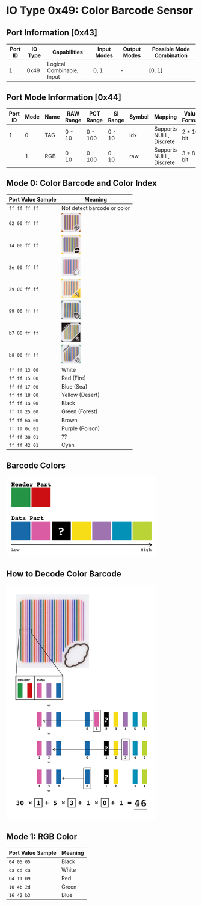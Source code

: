 # IO Type 0x49: Color Barcode Sensor

## Port Information [0x43]

| Port ID | IO Type | Capabilities | Input Modes | Output Modes | Possible Mode Combination |
| --- | --- | --- | --- | --- | --- |
| 1 | 0x49 | Logical Combinable, Input | 0, 1 | - | [0, 1] |

## Port Mode Information [0x44]

| Port ID | Mode | Name | RAW Range | PCT Range | SI Range | Symbol | Mapping | Value Format |
| --- | --- | --- | --- | --- | --- | --- | --- | --- |
| 1 | 0 | TAG | 0 - 10 | 0 - 100 | 0 - 10 | idx | Supports NULL, Discrete | 2 * 16 bit |
|  | 1 | RGB | 0 - 10 | 0 - 100 | 0 - 10 | raw | Supports NULL, Discrete | 3 * 8 bit |

## Mode 0: Color Barcode and Color Index

| Port Value Sample | Meaning |
| --- | --- |
| `ff ff ff ff` | Not detect barcode or color |
| `02 00 ff ff` | <img src="Images/barcode-0x02.jpg" width="50" /> |
| `14 00 ff ff` | <img src="Images/barcode-0x14.jpg" width="50" /> |
| `2e 00 ff ff` | <img src="Images/barcode-0x2e.jpg" width="50" /> |
| `29 00 ff ff` | <img src="Images/barcode-0x29.jpg" width="50" /> |
| `99 00 ff ff` | <img src="Images/barcode-0x99.jpg" width="50" /> |
| `b7 00 ff ff` | <img src="Images/barcode-0xb7.jpg" width="50" /> |
| `b8 00 ff ff` | <img src="Images/barcode-0xb8.jpg" width="50" /> |
| `ff ff 13 00` | White |
| `ff ff 15 00` | Red (Fire) |
| `ff ff 17 00` | Blue (Sea) |
| `ff ff 18 00` | Yellow (Desert) |
| `ff ff 1a 00` | Black |
| `ff ff 25 00` | Green (Forest) |
| `ff ff 6a 00` | Brown |
| `ff ff 0c 01` | Purple (Poison) |
| `ff ff 38 01` | ?? |
| `ff ff 42 01` | Cyan |

## Barcode Colors

<img src="Images/barcode-colors.png" width="400" />

## How to Decode Color Barcode

<img src="Images/how-to-decode-barcode.png" width="400" />

## Mode 1: RGB Color

| Port Value Sample | Meaning |
| --- | --- |
| `04 05 05` | Black |
| `ca cd ca` | White |
| `64 11 09` | Red |
| `10 4b 2d` | Green |
| `16 42 b3` | Blue |

